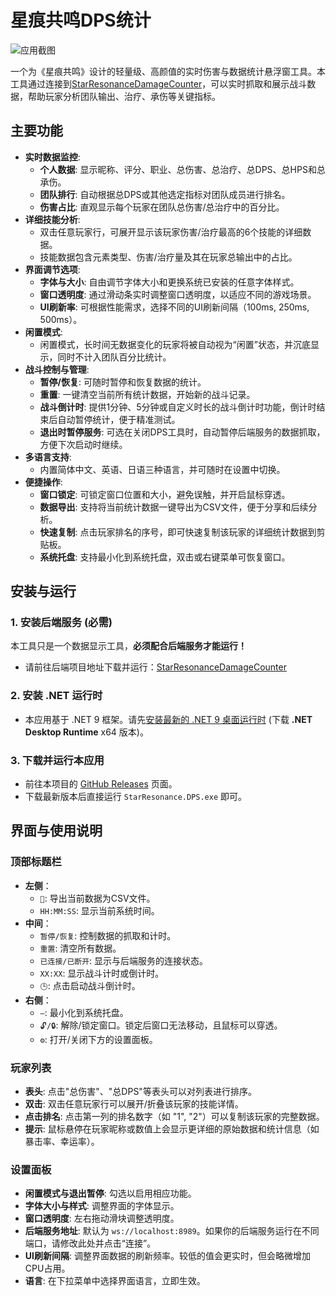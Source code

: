 ﻿#  星痕共鸣DPS统计

![应用截图](Assets/img.png)

一个为《星痕共鸣》设计的轻量级、高颜值的实时伤害与数据统计悬浮窗工具。本工具通过连接到[StarResonanceDamageCounter](https://github.com/dmlgzs/StarResonanceDamageCounter)，可以实时抓取和展示战斗数据，帮助玩家分析团队输出、治疗、承伤等关键指标。

##  主要功能

* **实时数据监控**:
    * **个人数据**: 显示昵称、评分、职业、总伤害、总治疗、总DPS、总HPS和总承伤。
    * **团队排行**: 自动根据总DPS或其他选定指标对团队成员进行排名。
    * **伤害占比**: 直观显示每个玩家在团队总伤害/总治疗中的百分比。
* **详细技能分析**:
    * 双击任意玩家行，可展开显示该玩家伤害/治疗最高的6个技能的详细数据。
    * 技能数据包含元素类型、伤害/治疗量及其在玩家总输出中的占比。
* **界面调节选项**:
    * **字体与大小**: 自由调节字体大小和更换系统已安装的任意字体样式。
    * **窗口透明度**: 通过滑动条实时调整窗口透明度，以适应不同的游戏场景。
    * **UI刷新率**: 可根据性能需求，选择不同的UI刷新间隔（100ms, 250ms, 500ms）。
* **闲置模式**:
    * 闲置模式，长时间无数据变化的玩家将被自动视为“闲置”状态，并沉底显示，同时不计入团队百分比统计。
* **战斗控制与管理**:
    * **暂停/恢复**: 可随时暂停和恢复数据的统计。
    * **重置**: 一键清空当前所有统计数据，开始新的战斗记录。
    * **战斗倒计时**: 提供1分钟、5分钟或自定义时长的战斗倒计时功能，倒计时结束后自动暂停统计，便于精准测试。
    * **退出时暂停服务**: 可选在关闭DPS工具时，自动暂停后端服务的数据抓取，方便下次启动时继续。
* **多语言支持**:
    * 内置简体中文、英语、日语三种语言，并可随时在设置中切换。
* **便捷操作**:
    * **窗口锁定**: 可锁定窗口位置和大小，避免误触，并开启鼠标穿透。
    * **数据导出**: 支持将当前统计数据一键导出为CSV文件，便于分享和后续分析。
    * **快速复制**: 点击玩家排名的序号，即可快速复制该玩家的详细统计数据到剪贴板。
    * **系统托盘**: 支持最小化到系统托盘，双击或右键菜单可恢复窗口。

##  安装与运行

### 1. 安装后端服务 (必需)
本工具只是一个数据显示工具，**必须配合后端服务才能运行！**
* 请前往后端项目地址下载并运行：[StarResonanceDamageCounter](https://github.com/dmlgzs/StarResonanceDamageCounter)

### 2. 安装 .NET 运行时
* 本应用基于 .NET 9 框架。请先[安装最新的 .NET 9 桌面运行时](https://dotnet.microsoft.com/en-us/download/dotnet/9.0) (下载 **.NET Desktop Runtime** x64 版本)。

### 3. 下载并运行本应用
* 前往本项目的 [GitHub Releases](https://github.com/Viemean/StarResonance.DPS/releases) 页面。
* 下载最新版本后直接运行 `StarResonance.DPS.exe` 即可。

##  界面与使用说明

### 顶部标题栏
* **左侧**：
    * `💾`: 导出当前数据为CSV文件。
    * `HH:MM:SS`: 显示当前系统时间。
* **中间**：
    * `暂停/恢复`: 控制数据的抓取和计时。
    * `重置`: 清空所有数据。
    * `已连接/已断开`: 显示与后端服务的连接状态。
    * `XX:XX`: 显示战斗计时或倒计时。
    * `🕒`: 点击启动战斗倒计时。
* **右侧**：
    * `—`: 最小化到系统托盘。
    * `🔓/🔒`: 解除/锁定窗口。锁定后窗口无法移动，且鼠标可以穿透。
    * `⚙️`: 打开/关闭下方的设置面板。

### 玩家列表
* **表头**: 点击"总伤害"、"总DPS"等表头可以对列表进行排序。
* **双击**: 双击任意玩家行可以展开/折叠该玩家的技能详情。
* **点击排名**: 点击第一列的排名数字（如 "1", "2"）可以复制该玩家的完整数据。
* **提示**: 鼠标悬停在玩家昵称或数值上会显示更详细的原始数据和统计信息（如暴击率、幸运率）。

### 设置面板
* **闲置模式与退出暂停**: 勾选以启用相应功能。
* **字体大小与样式**: 调整界面的字体显示。
* **窗口透明度**: 左右拖动滑块调整透明度。
* **后端服务地址**: 默认为 `ws://localhost:8989`。如果你的后端服务运行在不同端口，请修改此处并点击“连接”。
* **UI刷新间隔**: 调整界面数据的刷新频率。较低的值会更实时，但会略微增加CPU占用。
* **语言**: 在下拉菜单中选择界面语言，立即生效。